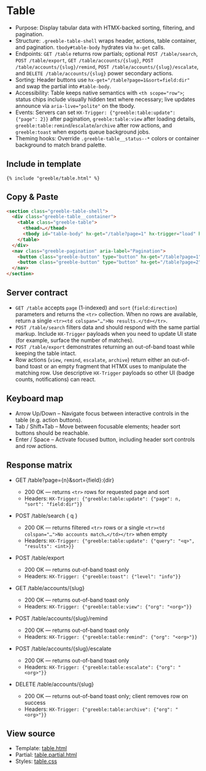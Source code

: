 # Table

- Purpose: Display tabular data with HTMX-backed sorting, filtering, and pagination.
- Structure: `.greeble-table-shell` wraps header, actions, table container, and pagination. `tbody#table-body` hydrates via `hx-get` calls.
- Endpoints: `GET /table` returns row partials; optional `POST /table/search`, `POST /table/export`,
  `GET /table/accounts/{slug}`, `POST /table/accounts/{slug}/remind`,
  `POST /table/accounts/{slug}/escalate`, and `DELETE /table/accounts/{slug}` power secondary
  actions.
- Sorting: Header buttons use `hx-get="/table?page=1&sort=field:dir"` and swap the partial into `#table-body`.
- Accessibility: Table keeps native semantics with `<th scope="row">`; status chips include visually hidden text where necessary; live updates announce via `aria-live="polite"` on the tbody.
- Events: Servers can set `HX-Trigger: {"greeble:table:update": {"page": 2}}` after pagination,
  `greeble:table:view` after loading details, `greeble:table:remind`/`escalate`/`archive` after row
  actions, and `greeble:toast` when exports queue background jobs.
- Theming hooks: Override `.greeble-table__status--*` colors or container background to match brand palette.

## Include in template

```jinja
{% include "greeble/table.html" %}
```

## Copy & Paste

```html
<section class="greeble-table-shell">
  <div class="greeble-table__container">
    <table class="greeble-table">
      <thead>…</thead>
      <tbody id="table-body" hx-get="/table?page=1" hx-trigger="load" hx-target="this" hx-swap="innerHTML"></tbody>
    </table>
  </div>
  <nav class="greeble-pagination" aria-label="Pagination">
    <button class="greeble-button" type="button" hx-get="/table?page=1" hx-target="#table-body" hx-swap="innerHTML">1</button>
    <button class="greeble-button" type="button" hx-get="/table?page=2" hx-target="#table-body" hx-swap="innerHTML">2</button>
  </nav>
</section>
```

## Server contract

- `GET /table` accepts `page` (1-indexed) and `sort` (`field:direction`) parameters and returns the
  `<tr>` collection. When no rows are available, return a single `<tr><td colspan="…">No results.</td></tr>`.
- `POST /table/search` filters data and should respond with the same partial markup. Include
  `HX-Trigger` payloads when you need to update UI state (for example, surface the number of
  matches).
- `POST /table/export` demonstrates returning an out-of-band toast while keeping the table intact.
- Row actions (`view`, `remind`, `escalate`, `archive`) return either an out-of-band toast or an
  empty fragment that HTMX uses to manipulate the matching row. Use descriptive `HX-Trigger`
  payloads so other UI (badge counts, notifications) can react.

## Keyboard map

- Arrow Up/Down – Navigate focus between interactive controls in the table (e.g. action buttons).
- Tab / Shift+Tab – Move between focusable elements; header sort buttons should be reachable.
- Enter / Space – Activate focused button, including header sort controls and row actions.

## Response matrix

- GET /table?page={n}&sort={field}:{dir}
  - 200 OK — returns `<tr>` rows for requested page and sort
  - Headers: `HX-Trigger: {"greeble:table:update": {"page": n, "sort": "field:dir"}}`

- POST /table/search { q }
  - 200 OK — returns filtered `<tr>` rows or a single `<tr><td colspan="…">No accounts match…</td></tr>` when empty
  - Headers: `HX-Trigger: {"greeble:table:update": {"query": "<q>", "results": <int>}}`

- POST /table/export
  - 200 OK — returns out-of-band toast only
  - Headers: `HX-Trigger: {"greeble:toast": {"level": "info"}}`

- GET /table/accounts/{slug}
  - 200 OK — returns out-of-band toast only
  - Headers: `HX-Trigger: {"greeble:table:view": {"org": "<org>"}}`

- POST /table/accounts/{slug}/remind
  - 200 OK — returns out-of-band toast only
  - Headers: `HX-Trigger: {"greeble:table:remind": {"org": "<org>"}}`

- POST /table/accounts/{slug}/escalate
  - 200 OK — returns out-of-band toast only
  - Headers: `HX-Trigger: {"greeble:table:escalate": {"org": "<org>"}}`

- DELETE /table/accounts/{slug}
  - 200 OK — returns out-of-band toast only; client removes row on success
  - Headers: `HX-Trigger: {"greeble:table:archive": {"org": "<org>"}}`

## View source

- Template: [table.html](https://github.com/Bakobiibizo/greeble/blob/main/packages/greeble_components/components/table/templates/table.html)
- Partial: [table.partial.html](https://github.com/Bakobiibizo/greeble/blob/main/packages/greeble_components/components/table/templates/table.partial.html)
- Styles: [table.css](https://github.com/Bakobiibizo/greeble/blob/main/packages/greeble_components/components/table/static/table.css)
